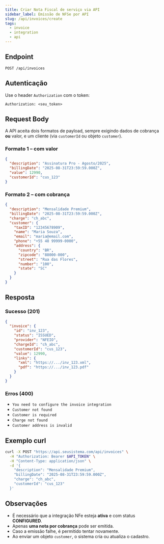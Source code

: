 ```yaml
---
title: Criar Nota Fiscal de serviço via API
sidebar_label: Emissão de NFSe por API
slug: /api/invoices/create
tags:
  - invoice
  - integration
  - api
---
```


## Endpoint

```http
POST /api/invoices
```

## Autenticação

Use o header `Authorization` com o token:

```http
Authorization: <seu_token>
```

## Request Body

A API aceita dois formatos de payload, sempre exigindo dados de cobrança **ou** valor, e um cliente (via `customerId` ou objeto `customer`).

### Formato 1 – com valor

```json
{
  "description": "Assinatura Pro - Agosto/2025",
  "billingDate": "2025-08-31T23:59:59.000Z",
  "value": 12990,
  "customerId": "cus_123"
}
```

### Formato 2 – com cobrança

```json
{
  "description": "Mensalidade Premium",
  "billingDate": "2025-08-31T23:59:59.000Z",
  "charge": "ch_abc",
  "customer": {
    "taxID": "12345678909",
    "name": "Maria Souza",
    "email": "maria@email.com",
    "phone": "+55 48 99999-0000",
    "address": {
      "country": "BR",
      "zipcode": "88000-000",
      "street": "Rua das Flores",
      "number": "100",
      "state": "SC"
    }
  }
}
```

## Resposta

### Sucesso (201)

```json
{
  "invoice": {
    "id": "inv_123",
    "status": "ISSUED",
    "provider": "NFEIO",
    "chargeId": "ch_abc",
    "customerId": "cus_123",
    "value": 12990,
    "links": {
      "xml": "https://.../inv_123.xml",
      "pdf": "https://.../inv_123.pdf"
    }
  }
}
```

### Erros (400)

* `You need to configure the invoice integration`
* `Customer not found`
* `Customer is required`
* `Charge not found`
* `Customer address is invalid`

## Exemplo curl

```bash
curl -X POST "https://api.seusistema.com/api/invoices" \
  -H "Authorization: Bearer $API_TOKEN" \
  -H "Content-Type: application/json" \
  -d '{
    "description": "Mensalidade Premium",
    "billingDate": "2025-08-31T23:59:59.000Z",
    "charge": "ch_abc",
    "customerId": "cus_123"
  }'
```

## Observações

* É necessário que a integração NFe esteja **ativa** e com status **CONFIGURED**.
* Apenas **uma nota por cobrança** pode ser emitida.
* Caso a emissão falhe, é permitido tentar novamente.
* Ao enviar um objeto `customer`, o sistema cria ou atualiza o cadastro.
